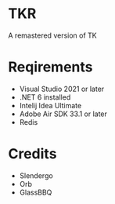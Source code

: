 # TKR
A remastered version of TK

# Reqirements
- Visual Studio 2021 or later
- .NET 6 installed
- Intelij Idea Ultimate
- Adobe Air SDK 33.1 or later
- Redis

# Credits
- Slendergo
- Orb
- GlassBBQ
